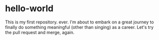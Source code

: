 # hello-world
This is my first repository. ever.
I'm about to embark on a great journey to finally do something meaningful (other than singing) as a career.
Let's try the pull request and merge, again.
